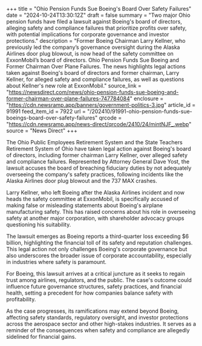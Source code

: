 +++
title = "Ohio Pension Funds Sue Boeing's Board Over Safety Failures"
date = "2024-10-24T13:30:12Z"
draft = false
summary = "Two major Ohio pension funds have filed a lawsuit against Boeing's board of directors, alleging safety and compliance failures that prioritize profits over safety, with potential implications for corporate governance and investor protections."
description = "Former Boeing Chairman Larry Kellner, who previously led the company’s governance oversight during the Alaska Airlines door plug blowout, is now head of the safety committee on ExxonMobil’s board of directors. Ohio Pension Funds Sue Boeing and Former Chairman Over Plane Failures. The news highlights legal actions taken against Boeing's board of directors and former chairman, Larry Kellner, for alleged safety and compliance failures, as well as questions about Kellner's new role at ExxonMobil."
source_link = "https://newsdirect.com/news/ohio-pension-funds-sue-boeing-and-former-chairman-over-plane-failures-747784084"
enclosure = "https://cdn.newsramp.app/banners/government-politics-3.jpg"
article_id = 91991
feed_item_id = 7922
url = "/202410/91991-ohio-pension-funds-sue-boeings-board-over-safety-failures"
qrcode = "https://cdn.newsramp.app/news-direct/qrcode/2410/24/mintNJF_.webp"
source = "News Direct"
+++

<p>The Ohio Public Employees Retirement System and the State Teachers Retirement System of Ohio have taken legal action against Boeing's board of directors, including former chairman Larry Kellner, over alleged safety and compliance failures. Represented by Attorney General Dave Yost, the lawsuit accuses the board of breaching fiduciary duties by not adequately overseeing the company's safety practices, following incidents like the Alaska Airlines door plug blowout and the 737 MAX crashes.</p><p>Larry Kellner, who left Boeing after the Alaska Airlines incident and now heads the safety committee at ExxonMobil, is specifically accused of making false or misleading statements about Boeing's airplane manufacturing safety. This has raised concerns about his role in overseeing safety at another major corporation, with shareholder advocacy groups questioning his suitability.</p><p>The lawsuit emerges as Boeing reports a third-quarter loss exceeding $6 billion, highlighting the financial toll of its safety and reputation challenges. This legal action not only challenges Boeing's corporate governance but also underscores the broader issue of corporate accountability, especially in industries where safety is paramount.</p><p>For Boeing, this lawsuit arrives at a critical juncture as it seeks to regain trust among airlines, regulators, and the public. The case's outcome could influence future governance structures, safety practices, and financial health, setting a precedent for how companies balance safety with profitability.</p><p>As the case progresses, its ramifications may extend beyond Boeing, affecting safety standards, regulatory oversight, and investor protections across the aerospace sector and other high-stakes industries. It serves as a reminder of the consequences when safety and compliance are allegedly sidelined for financial gains.</p>